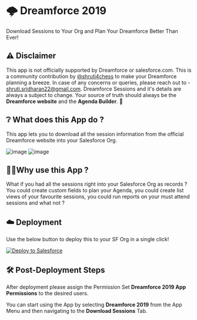 # 🌩️ Dreamforce 2019
Download Sessions to Your Org and Plan Your Dreamforce Better Than Ever!

## ⚠️ Disclaimer
This app is not officially supported by Dreamforce or salesforce.com. This is a community contribution by <a href="https://twitter.com/shruti4chess" target="_blank">@shruti4chess</a> to make your Dreamforce planning a breeze. In case of any concerns or queries, please reach out to - shruti.sridharan22@gmail.com. Dreamforce Sessions and it's details are always a subject to change. Your source of truth should always be the **Dreamforce website** and the **Agenda Builder**. 🙂

## ❔ What does this App do ?
This app lets you to download all the session information from the official Dreamforce website into your Salesforce Org.

![image](https://user-images.githubusercontent.com/16715515/44512049-f77a4e00-a6d6-11e8-8a2f-3d7c24d45a19.png)
![image](https://user-images.githubusercontent.com/16715515/44601028-d90c7380-a7f8-11e8-9e0e-311313361a08.png)

## 🙋‍♀️Why use this App ?
What if you had all the sessions right into your Salesforce Org as records ? You could create custom fields to plan your Agenda, you could create list views of your favourite sessions, you could run reports on your must attend sessions and what not ?


## ☁️ Deployment
Use the below button to deploy this to your SF Org in a single click!

<a href="https://githubsfdeploy.herokuapp.com?owner=shrutis22&repo=Dreamforce-2019">
  <img alt="Deploy to Salesforce"
       src="https://raw.githubusercontent.com/afawcett/githubsfdeploy/master/deploy.png">
</a>

## 🛠️ Post-Deployment Steps
After deployment please assign the Permission Set **Dreamforce 2019 App Permissions** to the desired users.

You can start using the App by selecting **Dreamforce 2019** from the App Menu and then navigating to the **Download Sessions** Tab.
